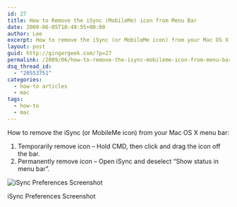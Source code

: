 ```yaml
---
id: 27
title: How to Remove the iSync (MobileMe) icon from Menu Bar
date: 2009-06-05T10:49:55+00:00
author: Lee
excerpt: How to remove the iSync (or MobileMe icon) from your Mac OS X menu bar.
layout: post
guid: http://gingergeek.com/?p=27
permalink: /2009/06/how-to-remove-the-isync-mobileme-icon-from-menu-bar/
dsq_thread_id:
  - "20553751"
categories:
  - how-to articles
  - mac
tags:
  - how-to
  - mac
---
```

How to remove the iSync (or MobileMe icon) from your Mac OS X menu bar:

  1. Temporarily remove icon – Hold CMD, then click and drag the icon off the bar.
  2. Permanently remove icon – Open iSync and deselect “Show status in menu bar”.

<div id="attachment_32" style="width: 310px" class="wp-caption alignright">
  <img class="size-medium wp-image-32" title="iSync Preferences Screenshot" src="https://i0.wp.com/gingergeek.com/wp-content/uploads/2009/06/isync-preferences.jpg?resize=300%2C254" alt="iSync Preferences Screenshot" srcset="https://i0.wp.com/gingergeek.com/wp-content/uploads/2009/06/isync-preferences.jpg?resize=300%2C254 300w, https://i0.wp.com/gingergeek.com/wp-content/uploads/2009/06/isync-preferences.jpg?w=511 511w" sizes="(max-width: 300px) 100vw, 300px" data-recalc-dims="1" />
  
  <p class="wp-caption-text">
    iSync Preferences Screenshot
  </p>
</div>


<span style="position:relative;float:left;padding-right:5px;"> </span> 

<div align="center">
</div>